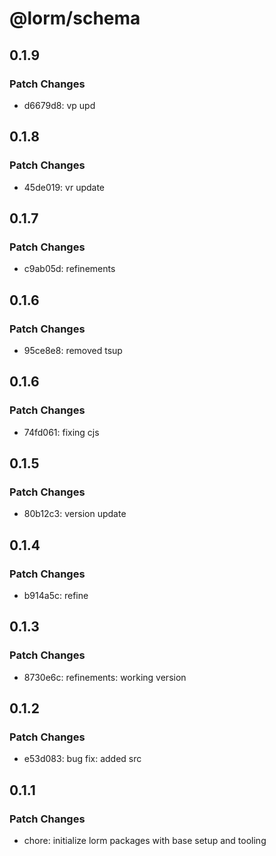 # @lorm/schema

## 0.1.9

### Patch Changes

- d6679d8: vp upd

## 0.1.8

### Patch Changes

- 45de019: vr update

## 0.1.7

### Patch Changes

- c9ab05d: refinements

## 0.1.6

### Patch Changes

- 95ce8e8: removed tsup

## 0.1.6

### Patch Changes

- 74fd061: fixing cjs

## 0.1.5

### Patch Changes

- 80b12c3: version update

## 0.1.4

### Patch Changes

- b914a5c: refine

## 0.1.3

### Patch Changes

- 8730e6c: refinements: working version

## 0.1.2

### Patch Changes

- e53d083: bug fix: added src

## 0.1.1

### Patch Changes

- chore: initialize lorm packages with base setup and tooling
